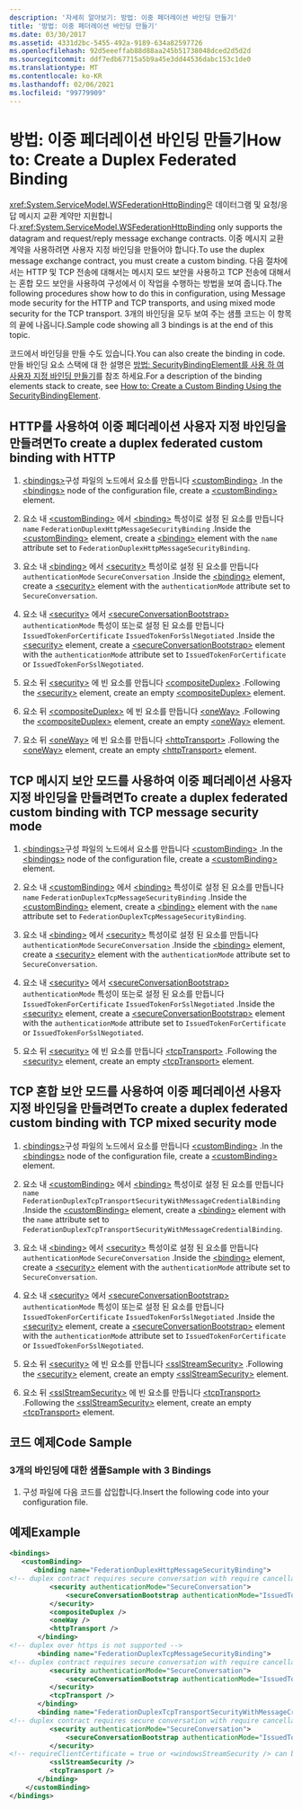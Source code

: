 ```yaml
---
description: '자세히 알아보기: 방법: 이중 페더레이션 바인딩 만들기'
title: '방법: 이중 페더레이션 바인딩 만들기'
ms.date: 03/30/2017
ms.assetid: 4331d2bc-5455-492a-9189-634a82597726
ms.openlocfilehash: 92d5eeeffab88d88aa245b51738048dced2d5d2d
ms.sourcegitcommit: ddf7edb67715a5b9a45e3dd44536dabc153c1de0
ms.translationtype: MT
ms.contentlocale: ko-KR
ms.lasthandoff: 02/06/2021
ms.locfileid: "99779909"
---
```

# <a name="how-to-create-a-duplex-federated-binding"></a><span data-ttu-id="ff536-103">방법: 이중 페더레이션 바인딩 만들기</span><span class="sxs-lookup"><span data-stu-id="ff536-103">How to: Create a Duplex Federated Binding</span></span>

<span data-ttu-id="ff536-104"><xref:System.ServiceModel.WSFederationHttpBinding>은 데이터그램 및 요청/응답 메시지 교환 계약만 지원합니다.</span><span class="sxs-lookup"><span data-stu-id="ff536-104"><xref:System.ServiceModel.WSFederationHttpBinding> only supports the datagram and request/reply message exchange contracts.</span></span> <span data-ttu-id="ff536-105">이중 메시지 교환 계약을 사용하려면 사용자 지정 바인딩을 만들어야 합니다.</span><span class="sxs-lookup"><span data-stu-id="ff536-105">To use the duplex message exchange contract, you must create a custom binding.</span></span> <span data-ttu-id="ff536-106">다음 절차에서는 HTTP 및 TCP 전송에 대해서는 메시지 모드 보안을 사용하고 TCP 전송에 대해서는 혼합 모드 보안을 사용하여 구성에서 이 작업을 수행하는 방법을 보여 줍니다.</span><span class="sxs-lookup"><span data-stu-id="ff536-106">The following procedures show how to do this in configuration, using Message mode security for the HTTP and TCP transports, and using mixed mode security for the TCP transport.</span></span> <span data-ttu-id="ff536-107">3개의 바인딩을 모두 보여 주는 샘플 코드는 이 항목의 끝에 나옵니다.</span><span class="sxs-lookup"><span data-stu-id="ff536-107">Sample code showing all 3 bindings is at the end of this topic.</span></span>

<span data-ttu-id="ff536-108">코드에서 바인딩을 만들 수도 있습니다.</span><span class="sxs-lookup"><span data-stu-id="ff536-108">You can also create the binding in code.</span></span> <span data-ttu-id="ff536-109">만들 바인딩 요소 스택에 대 한 설명은 [방법: SecurityBindingElement를 사용 하 여 사용자 지정 바인딩 만들기](how-to-create-a-custom-binding-using-the-securitybindingelement.md)를 참조 하세요.</span><span class="sxs-lookup"><span data-stu-id="ff536-109">For a description of the binding elements stack to create, see [How to: Create a Custom Binding Using the SecurityBindingElement](how-to-create-a-custom-binding-using-the-securitybindingelement.md).</span></span>

## <a name="to-create-a-duplex-federated-custom-binding-with-http"></a><span data-ttu-id="ff536-110">HTTP를 사용하여 이중 페더레이션 사용자 지정 바인딩을 만들려면</span><span class="sxs-lookup"><span data-stu-id="ff536-110">To create a duplex federated custom binding with HTTP</span></span>

1. <span data-ttu-id="ff536-111">[\<bindings>](../../configure-apps/file-schema/wcf/bindings.md)구성 파일의 노드에서 요소를 만듭니다 [\<customBinding>](../../configure-apps/file-schema/wcf/custombinding.md) .</span><span class="sxs-lookup"><span data-stu-id="ff536-111">In the [\<bindings>](../../configure-apps/file-schema/wcf/bindings.md) node of the configuration file, create a [\<customBinding>](../../configure-apps/file-schema/wcf/custombinding.md) element.</span></span>

2. <span data-ttu-id="ff536-112">요소 내 [\<customBinding>](../../configure-apps/file-schema/wcf/custombinding.md) 에서 [\<binding>](../../configure-apps/file-schema/wcf/bindings.md) 특성이로 설정 된 요소를 만듭니다 `name` `FederationDuplexHttpMessageSecurityBinding` .</span><span class="sxs-lookup"><span data-stu-id="ff536-112">Inside the [\<customBinding>](../../configure-apps/file-schema/wcf/custombinding.md) element, create a [\<binding>](../../configure-apps/file-schema/wcf/bindings.md) element with the `name` attribute set to `FederationDuplexHttpMessageSecurityBinding`.</span></span>

3. <span data-ttu-id="ff536-113">요소 내 [\<binding>](../../configure-apps/file-schema/wcf/bindings.md) 에서 [\<security>](../../configure-apps/file-schema/wcf/security-of-custombinding.md) 특성이로 설정 된 요소를 만듭니다 `authenticationMode` `SecureConversation` .</span><span class="sxs-lookup"><span data-stu-id="ff536-113">Inside the [\<binding>](../../configure-apps/file-schema/wcf/bindings.md) element, create a [\<security>](../../configure-apps/file-schema/wcf/security-of-custombinding.md) element with the `authenticationMode` attribute set to `SecureConversation`.</span></span>

4. <span data-ttu-id="ff536-114">요소 내 [\<security>](../../configure-apps/file-schema/wcf/security-of-custombinding.md) 에서 [\<secureConversationBootstrap>](../../configure-apps/file-schema/wcf/secureconversationbootstrap.md) `authenticationMode` 특성이 또는로 설정 된 요소를 만듭니다 `IssuedTokenForCertificate` `IssuedTokenForSslNegotiated` .</span><span class="sxs-lookup"><span data-stu-id="ff536-114">Inside the [\<security>](../../configure-apps/file-schema/wcf/security-of-custombinding.md) element, create a [\<secureConversationBootstrap>](../../configure-apps/file-schema/wcf/secureconversationbootstrap.md) element with the `authenticationMode` attribute set to `IssuedTokenForCertificate` or `IssuedTokenForSslNegotiated`.</span></span>

5. <span data-ttu-id="ff536-115">요소 뒤 [\<security>](../../configure-apps/file-schema/wcf/security-of-custombinding.md) 에 빈 요소를 만듭니다 [\<compositeDuplex>](../../configure-apps/file-schema/wcf/compositeduplex.md) .</span><span class="sxs-lookup"><span data-stu-id="ff536-115">Following the [\<security>](../../configure-apps/file-schema/wcf/security-of-custombinding.md) element, create an empty [\<compositeDuplex>](../../configure-apps/file-schema/wcf/compositeduplex.md) element.</span></span>

6. <span data-ttu-id="ff536-116">요소 뒤 [\<compositeDuplex>](../../configure-apps/file-schema/wcf/compositeduplex.md) 에 빈 요소를 만듭니다 [\<oneWay>](../../configure-apps/file-schema/wcf/oneway.md) .</span><span class="sxs-lookup"><span data-stu-id="ff536-116">Following the [\<compositeDuplex>](../../configure-apps/file-schema/wcf/compositeduplex.md) element, create an empty [\<oneWay>](../../configure-apps/file-schema/wcf/oneway.md) element.</span></span>

7. <span data-ttu-id="ff536-117">요소 뒤 [\<oneWay>](../../configure-apps/file-schema/wcf/oneway.md) 에 빈 요소를 만듭니다 [\<httpTransport>](../../configure-apps/file-schema/wcf/httptransport.md) .</span><span class="sxs-lookup"><span data-stu-id="ff536-117">Following the [\<oneWay>](../../configure-apps/file-schema/wcf/oneway.md) element, create an empty [\<httpTransport>](../../configure-apps/file-schema/wcf/httptransport.md) element.</span></span>

## <a name="to-create-a-duplex-federated-custom-binding-with-tcp-message-security-mode"></a><span data-ttu-id="ff536-118">TCP 메시지 보안 모드를 사용하여 이중 페더레이션 사용자 지정 바인딩을 만들려면</span><span class="sxs-lookup"><span data-stu-id="ff536-118">To create a duplex federated custom binding with TCP message security mode</span></span>

1. <span data-ttu-id="ff536-119">[\<bindings>](../../configure-apps/file-schema/wcf/bindings.md)구성 파일의 노드에서 요소를 만듭니다 [\<customBinding>](../../configure-apps/file-schema/wcf/custombinding.md) .</span><span class="sxs-lookup"><span data-stu-id="ff536-119">In the [\<bindings>](../../configure-apps/file-schema/wcf/bindings.md) node of the configuration file, create a [\<customBinding>](../../configure-apps/file-schema/wcf/custombinding.md) element.</span></span>

2. <span data-ttu-id="ff536-120">요소 내 [\<customBinding>](../../configure-apps/file-schema/wcf/custombinding.md) 에서 [\<binding>](../../configure-apps/file-schema/wcf/bindings.md) 특성이로 설정 된 요소를 만듭니다 `name` `FederationDuplexTcpMessageSecurityBinding` .</span><span class="sxs-lookup"><span data-stu-id="ff536-120">Inside the [\<customBinding>](../../configure-apps/file-schema/wcf/custombinding.md) element, create a [\<binding>](../../configure-apps/file-schema/wcf/bindings.md) element with the `name` attribute set to `FederationDuplexTcpMessageSecurityBinding`.</span></span>

3. <span data-ttu-id="ff536-121">요소 내 [\<binding>](../../configure-apps/file-schema/wcf/bindings.md) 에서 [\<security>](../../configure-apps/file-schema/wcf/security-of-custombinding.md) 특성이로 설정 된 요소를 만듭니다 `authenticationMode` `SecureConversation` .</span><span class="sxs-lookup"><span data-stu-id="ff536-121">Inside the [\<binding>](../../configure-apps/file-schema/wcf/bindings.md) element, create a [\<security>](../../configure-apps/file-schema/wcf/security-of-custombinding.md) element with the `authenticationMode` attribute set to `SecureConversation`.</span></span>

4. <span data-ttu-id="ff536-122">요소 내 [\<security>](../../configure-apps/file-schema/wcf/security-of-custombinding.md) 에서 [\<secureConversationBootstrap>](../../configure-apps/file-schema/wcf/secureconversationbootstrap.md) `authenticationMode` 특성이 또는로 설정 된 요소를 만듭니다 `IssuedTokenForCertificate` `IssuedTokenForSslNegotiated` .</span><span class="sxs-lookup"><span data-stu-id="ff536-122">Inside the [\<security>](../../configure-apps/file-schema/wcf/security-of-custombinding.md) element, create a [\<secureConversationBootstrap>](../../configure-apps/file-schema/wcf/secureconversationbootstrap.md) element with the `authenticationMode` attribute set to `IssuedTokenForCertificate` or `IssuedTokenForSslNegotiated`.</span></span>

5. <span data-ttu-id="ff536-123">요소 뒤 [\<security>](../../configure-apps/file-schema/wcf/security-of-custombinding.md) 에 빈 요소를 만듭니다 [\<tcpTransport>](../../configure-apps/file-schema/wcf/tcptransport.md) .</span><span class="sxs-lookup"><span data-stu-id="ff536-123">Following the [\<security>](../../configure-apps/file-schema/wcf/security-of-custombinding.md) element, create an empty [\<tcpTransport>](../../configure-apps/file-schema/wcf/tcptransport.md) element.</span></span>

## <a name="to-create-a-duplex-federated-custom-binding-with-tcp-mixed-security-mode"></a><span data-ttu-id="ff536-124">TCP 혼합 보안 모드를 사용하여 이중 페더레이션 사용자 지정 바인딩을 만들려면</span><span class="sxs-lookup"><span data-stu-id="ff536-124">To create a duplex federated custom binding with TCP mixed security mode</span></span>

1. <span data-ttu-id="ff536-125">[\<bindings>](../../configure-apps/file-schema/wcf/bindings.md)구성 파일의 노드에서 요소를 만듭니다 [\<customBinding>](../../configure-apps/file-schema/wcf/custombinding.md) .</span><span class="sxs-lookup"><span data-stu-id="ff536-125">In the [\<bindings>](../../configure-apps/file-schema/wcf/bindings.md) node of the configuration file, create a [\<customBinding>](../../configure-apps/file-schema/wcf/custombinding.md) element.</span></span>

2. <span data-ttu-id="ff536-126">요소 내 [\<customBinding>](../../configure-apps/file-schema/wcf/custombinding.md) 에서 [\<binding>](../../configure-apps/file-schema/wcf/bindings.md) 특성이로 설정 된 요소를 만듭니다 `name` `FederationDuplexTcpTransportSecurityWithMessageCredentialBinding` .</span><span class="sxs-lookup"><span data-stu-id="ff536-126">Inside the [\<customBinding>](../../configure-apps/file-schema/wcf/custombinding.md) element, create a [\<binding>](../../configure-apps/file-schema/wcf/bindings.md) element with the `name` attribute set to `FederationDuplexTcpTransportSecurityWithMessageCredentialBinding`.</span></span>

3. <span data-ttu-id="ff536-127">요소 내 [\<binding>](../../configure-apps/file-schema/wcf/bindings.md) 에서 [\<security>](../../configure-apps/file-schema/wcf/security-of-custombinding.md) 특성이로 설정 된 요소를 만듭니다 `authenticationMode` `SecureConversation` .</span><span class="sxs-lookup"><span data-stu-id="ff536-127">Inside the [\<binding>](../../configure-apps/file-schema/wcf/bindings.md) element, create a [\<security>](../../configure-apps/file-schema/wcf/security-of-custombinding.md) element with the `authenticationMode` attribute set to `SecureConversation`.</span></span>

4. <span data-ttu-id="ff536-128">요소 내 [\<security>](../../configure-apps/file-schema/wcf/security-of-custombinding.md) 에서 [\<secureConversationBootstrap>](../../configure-apps/file-schema/wcf/secureconversationbootstrap.md) `authenticationMode` 특성이 또는로 설정 된 요소를 만듭니다 `IssuedTokenForCertificate` `IssuedTokenForSslNegotiated` .</span><span class="sxs-lookup"><span data-stu-id="ff536-128">Inside the [\<security>](../../configure-apps/file-schema/wcf/security-of-custombinding.md) element, create a [\<secureConversationBootstrap>](../../configure-apps/file-schema/wcf/secureconversationbootstrap.md) element with the `authenticationMode` attribute set to `IssuedTokenForCertificate` or `IssuedTokenForSslNegotiated`.</span></span>

5. <span data-ttu-id="ff536-129">요소 뒤 [\<security>](../../configure-apps/file-schema/wcf/security-of-custombinding.md) 에 빈 요소를 만듭니다 [\<sslStreamSecurity>](../../configure-apps/file-schema/wcf/sslstreamsecurity.md) .</span><span class="sxs-lookup"><span data-stu-id="ff536-129">Following the [\<security>](../../configure-apps/file-schema/wcf/security-of-custombinding.md) element, create an empty [\<sslStreamSecurity>](../../configure-apps/file-schema/wcf/sslstreamsecurity.md) element.</span></span>

6. <span data-ttu-id="ff536-130">요소 뒤 [\<sslStreamSecurity>](../../configure-apps/file-schema/wcf/sslstreamsecurity.md) 에 빈 요소를 만듭니다 [\<tcpTransport>](../../configure-apps/file-schema/wcf/tcptransport.md) .</span><span class="sxs-lookup"><span data-stu-id="ff536-130">Following the [\<sslStreamSecurity>](../../configure-apps/file-schema/wcf/sslstreamsecurity.md) element, create an empty [\<tcpTransport>](../../configure-apps/file-schema/wcf/tcptransport.md) element.</span></span>

## <a name="code-sample"></a><span data-ttu-id="ff536-131">코드 예제</span><span class="sxs-lookup"><span data-stu-id="ff536-131">Code Sample</span></span>

### <a name="sample-with-3-bindings"></a><span data-ttu-id="ff536-132">3개의 바인딩에 대한 샘플</span><span class="sxs-lookup"><span data-stu-id="ff536-132">Sample with 3 Bindings</span></span>

1. <span data-ttu-id="ff536-133">구성 파일에 다음 코드를 삽입합니다.</span><span class="sxs-lookup"><span data-stu-id="ff536-133">Insert the following code into your configuration file.</span></span>

## <a name="example"></a><span data-ttu-id="ff536-134">예제</span><span class="sxs-lookup"><span data-stu-id="ff536-134">Example</span></span>

```xml
<bindings>
   <customBinding>
      <binding name="FederationDuplexHttpMessageSecurityBinding">
<!-- duplex contract requires secure conversation with require cancellation = true -->
          <security authenticationMode="SecureConversation">
              <secureConversationBootstrap authenticationMode="IssuedTokenForSslNegotiated" />
          </security>
          <compositeDuplex />
          <oneWay />
          <httpTransport />
       </binding>
<!-- duplex over https is not supported -->
       <binding name="FederationDuplexTcpMessageSecurityBinding">
<!-- duplex contract requires secure conversation with require cancellation = true -->
          <security authenticationMode="SecureConversation">
              <secureConversationBootstrap authenticationMode="IssuedTokenForSslNegotiated" />
          </security>
          <tcpTransport />
       </binding>
       <binding name="FederationDuplexTcpTransportSecurityWithMessageCredentialsBinding">
<!-- duplex contract requires secure conversation with require cancellation = true -->
          <security authenticationMode="SecureConversation">
              <secureConversationBootstrap authenticationMode="IssuedTokenOverTransport" />
          </security>
<!-- requireClientCertificate = true or <windowsStreamSecurity /> can be used, but does not make sense for most scenarios -->
          <sslStreamSecurity />
          <tcpTransport />
       </binding>
    </customBinding>
</bindings>
```
